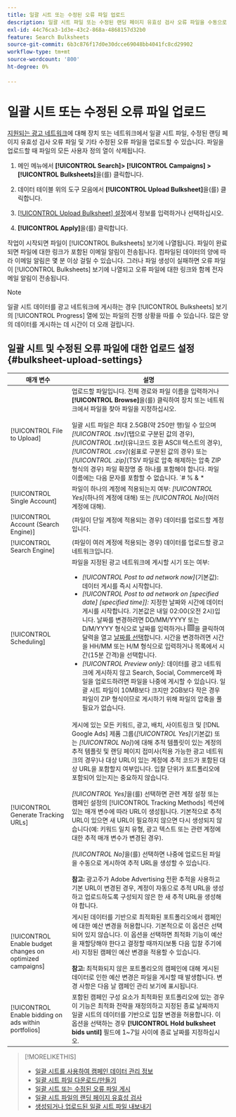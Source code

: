 ```yaml
---
title: 일괄 시트 또는 수정된 오류 파일 업로드
description: 일괄 시트 파일 또는 수정된 랜딩 페이지 유효성 검사 오류 파일을 수동으로 업로드하는 방법을 알아봅니다.
exl-id: 44c76ca3-1d3e-43c2-868a-4868157d32b0
feature: Search Bulksheets
source-git-commit: 6b3c876f17d0e30dcce69048bb4041fc8cd29902
workflow-type: tm+mt
source-wordcount: '800'
ht-degree: 0%

---
```


# 일괄 시트 또는 수정된 오류 파일 업로드

[지원되는 광고 네트워크](bulksheet-about.md#bulksheet-functionality-by-network)에 대해 장치 또는 네트워크에서 일괄 시트 파일, 수정된 랜딩 페이지 유효성 검사 오류 파일 및 기타 수정된 오류 파일을 업로드할 수 있습니다. 파일을 업로드할 때 파일의 모든 사용자 정의 열이 삭제됩니다.

1. 메인 메뉴에서 **[!UICONTROL Search]> [!UICONTROL Campaigns] >[!UICONTROL Bulksheets]**&#x200B;을(를) 클릭합니다.

1. 데이터 테이블 위의 도구 모음에서 **[!UICONTROL Upload Bulksheet]**&#x200B;을(를) 클릭합니다.

1. [[!UICONTROL Upload Bulksheet] 설정](#bulksheet-upload-settings)에서 정보를 입력하거나 선택하십시오.

1. **[!UICONTROL Apply]**&#x200B;을(를) 클릭합니다.

작업이 시작되면 파일이 [!UICONTROL Bulksheets] 보기에 나열됩니다. 파일이 완료되면 파일에 대한 링크가 포함된 이메일 알림이 전송됩니다. 컴파일된 데이터의 양에 따라 이메일 알림은 몇 분 이상 걸릴 수 있습니다. 그러나 파일 생성이 실패하면 오류 파일이 [!UICONTROL Bulksheets] 보기에 나열되고 오류 파일에 대한 링크와 함께 전자 메일 알림이 전송됩니다.

>[!NOTE]
>
>일괄 시트 데이터를 광고 네트워크에 게시하는 경우 [!UICONTROL Bulksheets] 보기의 [!UICONTROL Progress] 열에 있는 파일의 진행 상황을 따를 수 있습니다. 많은 양의 데이터를 게시하는 데 시간이 더 오래 걸립니다.

## 일괄 시트 및 수정된 오류 파일에 대한 업로드 설정 {#bulksheet-upload-settings}

| 매개 변수 | 설명 |
|----|----|
| [!UICONTROL File to Upload] | 업로드할 파일입니다. 전체 경로와 파일 이름을 입력하거나 <b>[!UICONTROL Browse]</b>을(를) 클릭하여 장치 또는 네트워크에서 파일을 찾아 파일을 지정하십시오.<br><br>일괄 시트 파일은 최대 2.5GB(약 250만 행)일 수 있으며 <i>[!UICONTROL .tsv]</i>(탭으로 구분된 값의 경우), <i>[!UICONTROL .txt]</i>(유니코드 호환 ASCII 텍스트의 경우), <i>[!UICONTROL .csv]</i>(쉼표로 구분된 값의 경우) 또는 <i>[!UICONTROL .zip]</i>(TSV 파일로 압축 해제하는 압축 ZIP 형식의 경우) 파일 확장명 중 하나를 포함해야 합니다. 파일 이름에는 다음 문자를 포함할 수 없습니다. `# % &amp; * | \ : &quot; &lt; &gt; . ? /`<br><br><b>팁:</b> 국제 문자가 포함된 데이터의 경우 TSV 또는 TXT 형식의 파일을 사용하십시오. |
| [!UICONTROL Single Account] | 파일이 하나의 계정에 적용되는지 여부: <i>[!UICONTROL Yes]</i>(하나의 계정에 대해) 또는 <i>[!UICONTROL No]</i>(여러 계정에 대해). |
| [!UICONTROL Account (Search Engine)] | (파일이 단일 계정에 적용되는 경우) 데이터를 업로드할 계정입니다. |
| [!UICONTROL Search Engine] | (파일이 여러 계정에 적용되는 경우) 데이터를 업로드할 광고 네트워크입니다. |
| [!UICONTROL Scheduling] | 파일을 지정된 광고 네트워크에 게시할 시기 또는 여부:<ul><li><i>[!UICONTROL Post to ad network now]</i>(기본값): 데이터 게시를 즉시 시작합니다.</li><li><i>[!UICONTROL Post to ad network on \[specified date\] \[specified time\]]:</i> 지정한 날짜와 시간에 데이터 게시를 시작합니다. 기본값은 내일 02:00(오전 2시)입니다. 날짜를 변경하려면 DD/MM/YYYY 또는 D/M/YYYY 형식으로 날짜를 입력하거나 ![달력](/help/search-social-commerce/assets/calendar.png "달력")을 클릭하여 달력을 열고 [날짜를 선택](/help/search-social-commerce/common-tasks/navigation-editing-selection/calendar.md)합니다. 시간을 변경하려면 시간을 HH/MM 또는 H/M 형식으로 입력하거나 목록에서 시간(15분 간격)을 선택합니다.</li><li><i>[!UICONTROL Preview only]:</i> 데이터를 광고 네트워크에 게시하지 않고 Search, Social, Commerce에 파일을 업로드하려면 파일을 나중에 게시할 수 있습니다. 일괄 시트 파일이 10MB보다 크지만 2GB보다 작은 경우 파일이 ZIP 형식이므로 게시하기 위해 파일의 압축을 풀 필요가 없습니다.</li></ul> |
| [!UICONTROL Generate Tracking URLs] | 게시에 있는 모든 키워드, 광고, 배치, 사이트링크 및 [!DNL Google Ads] 제품 그룹(<i>[!UICONTROL Yes]</i>(기본값) 또는 <i>[!UICONTROL No]</i>)에 대해 추적 템플릿이 있는 계정의 추적 템플릿 및 랜딩 페이지 접미사(적용 가능한 광고 네트워크의 경우)나 대상 URL이 있는 계정에 추적 코드가 포함된 대상 URL을 포함할지 여부입니다. 입찰 단위가 포트폴리오에 포함되어 있는지는 중요하지 않습니다.<br><br><i>[!UICONTROL Yes]</i>을(를) 선택하면 관련 계정 설정 또는 캠페인 설정의 [!UICONTROL Tracking Methods] 섹션에 있는 매개 변수에 따라 URL이 생성됩니다. 기본적으로 추적 URL이 있으면 새 URL이 필요하지 않으면 다시 생성되지 않습니다(예: 키워드 일치 유형, 광고 텍스트 또는 관련 계정에 대한 추적 매개 변수가 변경된 경우).<br><br><i>[!UICONTROL No]</i>을(를) 선택하면 나중에 업로드된 파일을 수동으로 게시하여 추적 URL을 생성할 수 있습니다.<br><br><b>참고:</b> 광고주가 Adobe Advertising 전환 추적을 사용하고 기본 URL이 변경된 경우, 계정이 자동으로 추적 URL을 생성하고 업로드하도록 구성되지 않은 한 새 추적 URL을 생성해야 합니다. |
| [!UICONTROL Enable budget changes on optimized campaigns] | 게시된 데이터를 기반으로 최적화된 포트폴리오에서 캠페인에 대한 예산 변경을 허용합니다. 기본적으로 이 옵션은 선택되어 있지 않습니다. 이 옵션을 선택하면 최적화 기능이 예산을 재할당해야 한다고 결정할 때까지(보통 다음 입찰 주기에서) 지정된 캠페인 예산 변경을 적용할 수 있습니다.<br><br><b>참고:</b> 최적화되지 않은 포트폴리오의 캠페인에 대해 게시된 데이터로 인한 예산 변경은 파일을 게시할 때 발생합니다. 변경 사항은 다음 날 캠페인 관리 보기에 표시됩니다. |
| [!UICONTROL Enable bidding on ads within portfolios] | 포함된 캠페인 구성 요소가 최적화된 포트폴리오에 있는 경우 이 기능은 최적화 전략을 재정의하고 지정된 종료 날짜까지 일괄 시트의 데이터를 기반으로 입찰 변경을 허용합니다. 이 옵션을 선택하는 경우 **[!UICONTROL Hold bulksheet bids until]** 필드에 1~7일 사이에 종료 날짜를 지정하십시오. |

>[!MORELIKETHIS]
>
>* [일괄 시트를 사용하여 캠페인 데이터 관리 정보](bulksheet-about.md)
>* [일괄 시트 파일 다운로드/만들기](bulksheet-download.md)
>* [일괄 시트 또는 수정된 오류 파일 게시](bulksheet-post.md)
>* [일괄 시트 파일의 랜딩 페이지 유효성 검사](bulksheet-validate-landing-pages.md)
>* [생성되거나 업로드된 일괄 시트 파일 내보내기](bulksheet-export.md)
